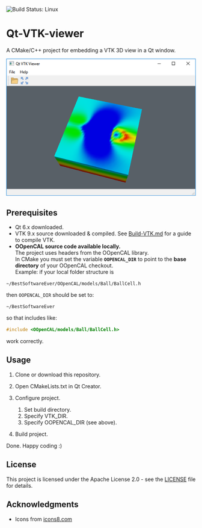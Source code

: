 ![Build Status: Linux](https://github.com/dmacri/Qt-VTK-viewer/actions/workflows/release--deb-package--ubuntu24.04.yml/badge.svg)

# Qt-VTK-viewer
A CMake/C++ project for embedding a VTK 3D view in a Qt window.

![Qt VTK Viewer on Windows](doc/screenshot.png)

## Prerequisites
- Qt 6.x downloaded.
- VTK 9.x source downloaded & compiled. See [Build-VTK.md](doc/Build-VTK.md) for a guide to compile VTK.
- **OOpenCAL source code available locally.**  
  The project uses headers from the OOpenCAL library.  
  In CMake you must set the variable **`OOPENCAL_DIR`** to point to the **base directory** of your OOpenCAL checkout.  
  Example: if your local folder structure is  
```
~/BestSoftwareEver/OOpenCAL/models/Ball/BallCell.h
```
then `OOPENCAL_DIR` should be set to:
```
~/BestSoftwareEver
````
so that includes like:
```cpp
#include <OOpenCAL/models/Ball/BallCell.h>
````
work correctly.

## Usage

1. Clone or download this repository.
2. Open CMakeLists.txt in Qt Creator.
3. Configure project.

   1. Set build directory.
   2. Specify VTK\_DIR.
   3. Specify OOPENCAL\_DIR (see above).
4. Build project.

Done. Happy coding :)

## License

This project is licensed under the Apache License 2.0 - see the [LICENSE](LICENSE) file for details.

## Acknowledgments

* Icons from [icons8.com](https://icons8.com/)
